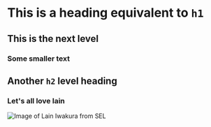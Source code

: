 # This is a heading equivalent to `h1`
## This is the next level
### Some smaller text
## Another `h2` level heading
### Let's all love lain
![Image of Lain Iwakura from SEL](https://vignette2.wikia.nocookie.net/sel/images/6/65/Lain_s071.jpg/revision/latest?cb=20100513203649)
